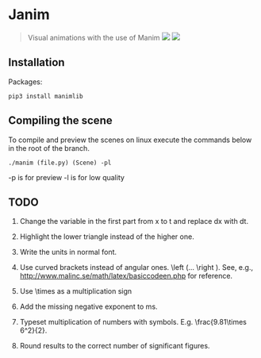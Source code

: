 # Janim
> Visual animations with the use of Manim
![](https://img.shields.io/badge/python-3.6-blue.svg)
![](https://img.shields.io/pypi/status/Django.svg)

## Installation

Packages:

```
pip3 install manimlib
```
## Compiling the scene

To compile and preview the scenes on linux execute the commands below in the root of the branch.
```
./manim (file.py) (Scene) -pl
```
-p is for preview
-l is for low quality


## TODO
1. Change the variable in the first part from x to t and replace dx with dt.

2. Highlight the lower triangle instead of the higher one.

3. Write the units in normal font.

4. Use curved brackets instead of angular ones. \left (...  \right ). See, e.g., http://www.malinc.se/math/latex/basiccodeen.php for reference.

5. Use \times as a multiplication sign

6. Add the missing negative exponent to ms.

7. Typeset multiplication of numbers with symbols. E.g. \frac{9.81\times 6^2}{2}.

8. Round results to the correct number of significant figures.
